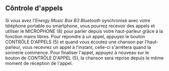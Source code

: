 ## Côntrole d'appels

Si vous avez l'*Energy Music Box B3 Bluetooth* synchronisé avec votre téléphone portable ou smartphone, vous pourrez recevoir des appels et utiliser le MICROPHONE (8) pour parler depuis votre haut-parleur grâce à la fonction mains libres.
Pour répondre à un appel, appuyez le bouton CONTRÔLE D'APPELS (5) et quand vous écoutez une chanson par l'haut-parleur, vous recevrez un appel à l'instant, celle-ci s'arrêtera quand la sonnerie commence. Pour finaliser l'appel, appuyez à nouveau sur le bouton de CONTRÔLE D'APPEL (5), la chanson sera reprise depuis le même moment de réception de l'appel.
